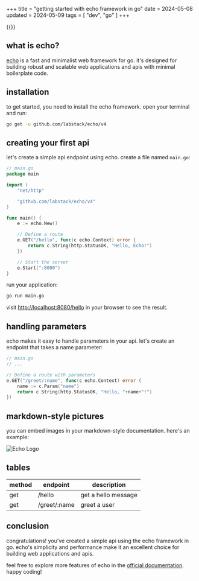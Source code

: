 +++
title = "getting started with echo framework in go"
date = 2024-05-08
updated = 2024-05-09
tags = [
    "dev",
    "go"
]
+++

{{<toc>}}

## what is echo?

[echo](https://echo.labstack.com/) is a fast and minimalist web framework for go. it's designed for building robust and scalable web applications and apis with minimal boilerplate code.

## installation

to get started, you need to install the echo framework. open your terminal and run:

```bash
go get -u github.com/labstack/echo/v4
```

## creating your first api

let's create a simple api endpoint using echo. create a file named `main.go`:

```go
// main.go
package main

import (
	"net/http"

	"github.com/labstack/echo/v4"
)

func main() {
	e := echo.New()

	// Define a route
	e.GET("/hello", func(c echo.Context) error {
		return c.String(http.StatusOK, "Hello, Echo!")
	})

	// Start the server
	e.Start(":8080")
}
```

run your application:

```bash
go run main.go
```

visit [http://localhost:8080/hello](http://localhost:8080/hello) in your browser to see the result.

## handling parameters

echo makes it easy to handle parameters in your api. let's create an endpoint that takes a name parameter:

```go
// main.go
// ...

// Define a route with parameters
e.GET("/greet/:name", func(c echo.Context) error {
	name := c.Param("name")
	return c.String(http.StatusOK, "Hello, "+name+"!")
})
```

## markdown-style pictures

you can embed images in your markdown-style documentation. here's an example:

![Echo Logo](https://upload.wikimedia.org/wikipedia/commons/thumb/0/05/Go_Logo_Blue.svg/768px-Go_Logo_Blue.svg.png)

## tables

| method | endpoint     | description       |
|--------|--------------|-------------------|
| get    | /hello       | get a hello message|
| get    | /greet/:name | greet a user      |

## conclusion

congratulations! you've created a simple api using the echo framework in go. echo's simplicity and performance make it an excellent choice for building web applications and apis.

feel free to explore more features of echo in the [official documentation](https://echo.labstack.com/). happy coding!
